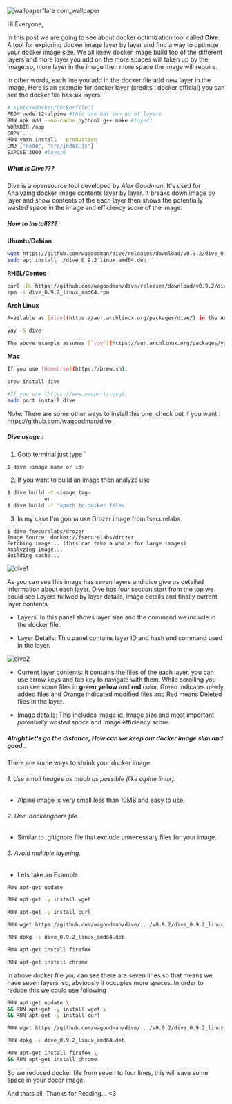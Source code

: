 ![wallpaperflare com_wallpaper](https://user-images.githubusercontent.com/106372696/170817260-0d2320cb-7a02-4a85-9951-e41a7a47b10a.jpg)


Hi Everyone,

In this post we are going to see about docker optimization tool called **Dive**.  A tool for exploring docker image layer by layer and find a way to optimize your docker image size. We all knew docker image build top of the different layers and more layer you add on the more spaces will taken up by the image.so, more layer in the image then more space the image will require.

In other words, each line you add in the docker file add new layer in the image, Here is an example for docker layer (credits : docker official)  you can see the docker file has six layers.

```bash
# syntax=docker/dockerfile:1
FROM node:12-alpine #this one has own no of layers
RUN apk add --no-cache python2 g++ make #layer1
WORKDIR /app
COPY . .
RUN yarn install --production
CMD ["node", "src/index.js"]
EXPOSE 3000 #layer6
```

##### What is Dive???
Dive is a opensource tool developed by *Alex Goodman*. It's used for Analyzing docker image contents layer by layer. It breaks down image by layer and show contents of the each layer then shows the potentially wasted space in the image and efficiency score of the image.

##### How to Install???
**Ubuntu/Debian**

```bash
wget https://github.com/wagoodman/dive/releases/download/v0.9.2/dive_0.9.2_linux_amd64.deb
sudo apt install ./dive_0.9.2_linux_amd64.deb
```
**RHEL/Centos**
```bash
curl -OL https://github.com/wagoodman/dive/releases/download/v0.9.2/dive_0.9.2_linux_amd64.rpm
rpm -i dive_0.9.2_linux_amd64.rpm
```
**Arch Linux**
```bash
Available as [dive](https://aur.archlinux.org/packages/dive/) in the Arch User Repository (AUR).

yay -S dive

The above example assumes [`yay`](https://aur.archlinux.org/packages/yay/) as the tool for installing AUR packages.
```
**Mac**
```bash
If you use [Homebrew](https://brew.sh):

brew install dive

#If you use (https://www.macports.org):
sudo port install dive
```

Note: There are some other ways to install this one, check out if you want :
https://github.com/wagoodman/dive

##### Dive usage :
1. Goto terminal just type `
```bash 
$ dive <image name or id>
```

2. If you want to build an image then analyze use 
```bash
$ dive build -t <image:tag>
			or
$ dive build -f '<path to docker file>'
```

3. In my case I'm gonna use Drozer image from fsecurelabs
```shell
$ dive fsecurelabs/drozer                                                       
Image Source: docker://fsecurelabs/drozer
Fetching image... (this can take a while for large images)
Analyzing image...
Building cache...
```
![dive1](https://user-images.githubusercontent.com/106372696/170817468-2c641f38-d511-40e9-9dcb-8866fafb9bc1.png)

As you can see this image has seven layers and dive give us detailed information about each layer. Dive has four section start from the top we could see Layers follwed by layer details, image details and finally current layer contents.
- Layers: In this panel shows layer size and the command we include in the docker file.

- Layer Details: This panel contains layer ID and hash and command used in the layer.

![dive2](https://user-images.githubusercontent.com/106372696/170817476-f6ace312-2cfe-49a9-a53f-a173181bf682.png)

- Current layer contents: It contains the files of the each layer, you can use arrow keys and tab key to navigate with them. While scrolling you can see some files in **green**,**yellow** and **red** color. Green indicates newly added files and Orange indicated modified files and Red means Deleted files in the layer.

-   Image details: This includes Image id, Image size and most important *potentially wasted space* and Image efficiency score.

##### Alright let's go the distance, How can we keep our docker image slim and good..
There are some ways to shrink your docker image
###### 1. Use small Images as much as possible (like alpine linux).
- Alpine image is very small less than 10MB and easy to use.

###### 2. Use .dockerignore file.
- Similar to .gitignore file that exclude unnecessary files for your image.

###### 3. Avoid multiple layering.
- Lets take an Example

```bash
RUN apt-get update

RUN apt-get -y install wget

RUN apt-get -y install curl

RUN wget https://github.com/wagoodman/dive/.../v0.9.2/dive_0.9.2_linux_amd64.deb

RUN dpkg -i dive_0.9.2_linux_amd64.deb

RUN apt-get install firefox

RUN apt-get install chrome
```

In above docker file you can see there are seven lines so that means we have seven layers. so, abviously it occupies more spaces. In order to reduce this we could use following

```bash
RUN apt-get update \
&& RUN apt-get -y install wget \
&& RUN apt-get -y install curl

RUN wget https://github.com/wagoodman/dive/.../v0.9.2/dive_0.9.2_linux_amd64.deb

RUN dpkg -i dive_0.9.2_linux_amd64.deb

RUN apt-get install firefox \
&& RUN apt-get install chrome
```

So we reduced docker file from seven to four lines, this will save some space in your docer image.

And thats all, Thanks for Reading... <3
